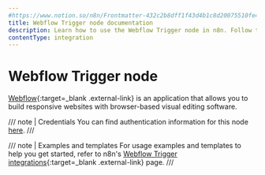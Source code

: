 ```yaml
---
#https://www.notion.so/n8n/Frontmatter-432c2b8dff1f43d4b1c8d20075510fe4
title: Webflow Trigger node documentation
description: Learn how to use the Webflow Trigger node in n8n. Follow technical documentation to integrate Webflow Trigger node into your workflows.
contentType: integration
---
```


# Webflow Trigger node

[Webflow](https://webflow.com){:target=_blank .external-link} is an application that allows you to build responsive websites with browser-based visual editing software.

/// note | Credentials
You can find authentication information for this node [here](/integrations/builtin/credentials/webflow/).
///

///  note  | Examples and templates
For usage examples and templates to help you get started, refer to n8n's [Webflow Trigger integrations](https://n8n.io/integrations/webflow-trigger/){:target=_blank .external-link} page.
///

